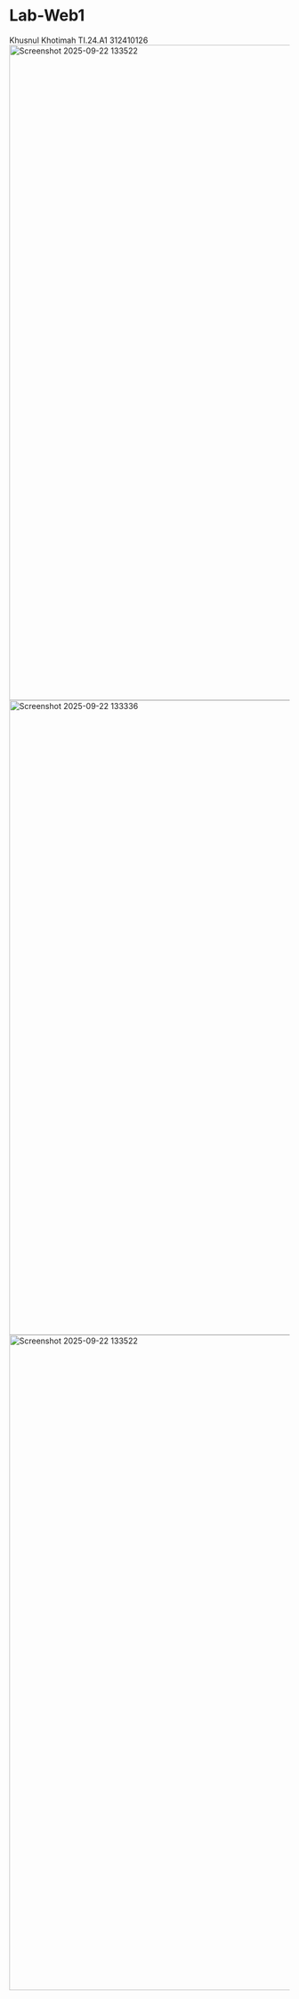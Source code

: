 # Lab-Web1
Khusnul Khotimah
TI.24.A1
312410126
<img width="1913" height="1177" alt="Screenshot 2025-09-22 133522" src="https://github.com/user-attachments/assets/5d1db462-6077-43bc-96f6-891e192d7d6e" />
<img width="1906" height="1140" alt="Screenshot 2025-09-22 133336" src="https://github.com/user-attachments/assets/38a277e9-c83f-4eee-886b-7012fa4ef6c8" />
<img width="1913" height="1177" alt="Screenshot 2025-09-22 133522" src="https://github.com/user-attachments/assets/58f07bc6-66f0-4c85-9732-ee8197cf28fa" />
